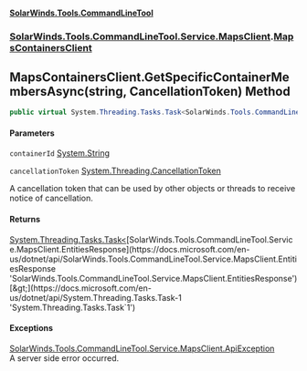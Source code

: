 #### [SolarWinds.Tools.CommandLineTool](index.md 'index')
### [SolarWinds.Tools.CommandLineTool.Service.MapsClient](index.md#SolarWinds.Tools.CommandLineTool.Service.MapsClient 'SolarWinds.Tools.CommandLineTool.Service.MapsClient').[MapsContainersClient](MapsContainersClient.md 'SolarWinds.Tools.CommandLineTool.Service.MapsClient.MapsContainersClient')

## MapsContainersClient.GetSpecificContainerMembersAsync(string, CancellationToken) Method

```csharp
public virtual System.Threading.Tasks.Task<SolarWinds.Tools.CommandLineTool.Service.MapsClient.EntitiesResponse> GetSpecificContainerMembersAsync(string containerId, System.Threading.CancellationToken cancellationToken);
```
#### Parameters

<a name='SolarWinds.Tools.CommandLineTool.Service.MapsClient.MapsContainersClient.GetSpecificContainerMembersAsync(string,System.Threading.CancellationToken).containerId'></a>

`containerId` [System.String](https://docs.microsoft.com/en-us/dotnet/api/System.String 'System.String')

<a name='SolarWinds.Tools.CommandLineTool.Service.MapsClient.MapsContainersClient.GetSpecificContainerMembersAsync(string,System.Threading.CancellationToken).cancellationToken'></a>

`cancellationToken` [System.Threading.CancellationToken](https://docs.microsoft.com/en-us/dotnet/api/System.Threading.CancellationToken 'System.Threading.CancellationToken')

A cancellation token that can be used by other objects or threads to receive notice of cancellation.

#### Returns
[System.Threading.Tasks.Task&lt;](https://docs.microsoft.com/en-us/dotnet/api/System.Threading.Tasks.Task-1 'System.Threading.Tasks.Task`1')[SolarWinds.Tools.CommandLineTool.Service.MapsClient.EntitiesResponse](https://docs.microsoft.com/en-us/dotnet/api/SolarWinds.Tools.CommandLineTool.Service.MapsClient.EntitiesResponse 'SolarWinds.Tools.CommandLineTool.Service.MapsClient.EntitiesResponse')[&gt;](https://docs.microsoft.com/en-us/dotnet/api/System.Threading.Tasks.Task-1 'System.Threading.Tasks.Task`1')

#### Exceptions

[SolarWinds.Tools.CommandLineTool.Service.MapsClient.ApiException](https://docs.microsoft.com/en-us/dotnet/api/SolarWinds.Tools.CommandLineTool.Service.MapsClient.ApiException 'SolarWinds.Tools.CommandLineTool.Service.MapsClient.ApiException')  
A server side error occurred.